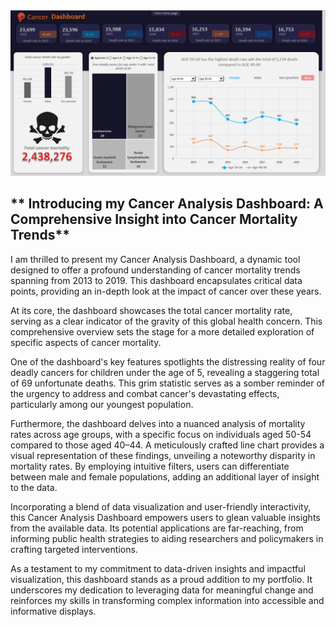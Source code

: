 <div align="center">
<img src="https://github.com/Rayhan-Uddin/Cancer-Analysis-Dashboard/blob/main/cancer%20analysis%20dashboard.png" />
</div>


##  ** Introducing my Cancer Analysis Dashboard: A Comprehensive Insight into Cancer Mortality Trends**  ##

I am thrilled to present my Cancer Analysis Dashboard, a dynamic tool designed to offer a profound understanding of cancer mortality trends spanning from 2013 to 2019.
This dashboard encapsulates critical data points, providing an in-depth look at the impact of cancer over these years.


At its core, the dashboard showcases the total cancer mortality rate, serving as a clear indicator of the gravity of this global health concern. 
This comprehensive overview sets the stage for a more detailed exploration of specific aspects of cancer mortality.


One of the dashboard's key features spotlights the distressing reality of four deadly cancers for children under the age of 5, revealing a staggering 
total of 69 unfortunate deaths. This grim statistic serves as a somber reminder of the urgency to address and combat cancer's devastating effects, particularly 
among our youngest population.


Furthermore, the dashboard delves into a nuanced analysis of mortality rates across age groups, with a specific focus on individuals aged 50-54 compared to 
those aged 40–44. A meticulously crafted line chart provides a visual representation of these findings, unveiling a noteworthy disparity in mortality rates.
By employing intuitive filters, users can differentiate between male and female populations, adding an additional layer of insight to the data.


Incorporating a blend of data visualization and user-friendly interactivity, this Cancer Analysis Dashboard empowers users to glean valuable insights from the 
available data. Its potential applications are far-reaching, from informing public health strategies to aiding researchers and policymakers in crafting targeted 
interventions.


As a testament to my commitment to data-driven insights and impactful visualization, this dashboard stands as a proud addition to my portfolio.
It underscores my dedication to leveraging data for meaningful change and reinforces my skills in transforming complex information into accessible and
informative displays.
